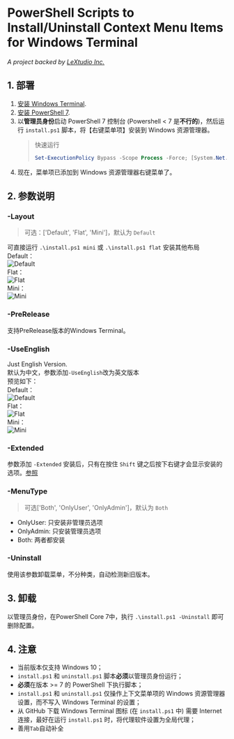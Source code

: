 # PowerShell Scripts to Install/Uninstall Context Menu Items for Windows Terminal

*A project backed by [LeXtudio Inc.](https://www.lextudio.com)*

## 1. 部署

1. [安装 Windows Terminal](https://github.com/microsoft/terminal).
1. [安装 PowerShell 7](https://docs.microsoft.com/en-us/powershell/scripting/install/installing-powershell-core-on-windows?view=powershell-7).
1. 以**管理员身份**启动 PowerShell 7 控制台 (Powershell < 7 是**不行的**)，然后运行 `install.ps1` 脚本，将【右键菜单项】安装到 Windows 资源管理器。
    > 快速运行
    >```powershell
    > Set-ExecutionPolicy Bypass -Scope Process -Force; [System.Net.ServicePointManager]::SecurityProtocol = [System.Net.ServicePointManager]::SecurityProtocol -bor 3072; iex ((New-Object System.Net.WebClient).DownloadString('https://raw.githubusercontent.com/SplitGemini/windowsterminal-shell/master/install.ps1'))
    >``` 
1. 现在，菜单项已添加到 Windows 资源管理器右键菜单了。

## 2. 参数说明

### -Layout
> 可选：['Default', 'Flat', 'Mini']，默认为 `Default`

可直接运行 `.\install.ps1 mini` 或 `.\install.ps1 flat` 安装其他布局  
Default：  
![Default](img/default_chs.png)  
Flat：  
![Flat](img/flat_chs.png)  
Mini：  
![Mini](img/mini_chs.png) 

### -PreRelease
支持PreRelease版本的Windows Terminal。

### -UseEnglish
Just English Version.  
默认为中文，参数添加`-UseEnglish`改为英文版本  
预览如下：    
Default：  
![Default](img/default.png)  
Flat：  
![Flat](img/flat.png)  
Mini：  
![Mini](img/mini.png)  

### -Extended
参数添加 `-Extended` 安装后，只有在按住 `Shift` 键之后按下右键才会显示安装的选项。[参照](https://docs.microsoft.com/en-us/windows/win32/shell/context#shortcut-menu-verbs)

### -MenuType
> 可选['Both', 'OnlyUser', 'OnlyAdmin']，默认为 `Both`

- OnlyUser: 只安装非管理员选项  
- OnlyAdmin: 只安装管理员选项  
- Both: 两者都安装  

### -Uninstall
使用该参数卸载菜单，不分种类，自动检测新旧版本。

## 3. 卸载

以管理员身份，在PowerShell Core 7中，执行 `.\install.ps1 -Uninstall` 即可删除配置。

## 4. 注意

- 当前版本仅支持 Windows 10；
- `install.ps1` 和 `uninstall.ps1` 脚本**必须**以管理员身份运行；
- **必须**在版本 >= 7 的 PowerShell 下执行脚本；
- `install.ps1` 和 `uninstall.ps1` 仅操作上下文菜单项的 Windows 资源管理器设置，而不写入 Windows Terminal 的设置；
- 从 GitHub 下载 Windows Terminal 图标 (在 `install.ps1` 中) 需要 Internet 连接，最好在运行 `install.ps1` 时，将代理软件设置为全局代理；
- 善用`Tab`自动补全